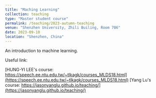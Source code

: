 ```yaml
---
title: "Maching Learning"
collection: teaching
type: "Master student course"
permalink: /teaching/2023-autumn-teaching
venue: "Shenzhen University, Zhili Builing, Room 706"
date: 2023-09-10
location: "Shenzhen, China"
---
```


An introduction to machine learning.

Useful link:

[HUNG-YI LEE's course: https://speech.ee.ntu.edu.tw/~tlkagk/courses_MLDS18.html](https://speech.ee.ntu.edu.tw/~tlkagk/courses_MLDS18.html)
[Yang Lu's course: https://jasonyanglu.github.io/teaching/](https://jasonyanglu.github.io/teaching/)

